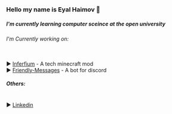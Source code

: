 <h3> Hello my name is Eyal Haimov 👋 </h3>
<h5>I'm currently learning computer sceince at the open university </h5>
<h6> I'm Currently working on: </h6><br>
► <a href="https://github.com/blindka/inferium"> Inferfium</a> - A tech minecraft mod <br>
► <a href="https://github.com/blindka/Friendly-Messages"> Friendly-Messages</a> - A bot for discord
<br>
<h5> Others: </h5> <br>
► <a href="https://www.linkedin.com/in/eyal-haimov-1720981b9/"> Linkedin</a> <br>
